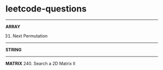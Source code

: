# leetcode-questions
<hr>
<strong>ARRAY</strong>

31. Next Permutation 
<hr>
<strong>STRING</strong>


<hr>
<strong>MATRIX</strong>
240. Search a 2D Matrix II
